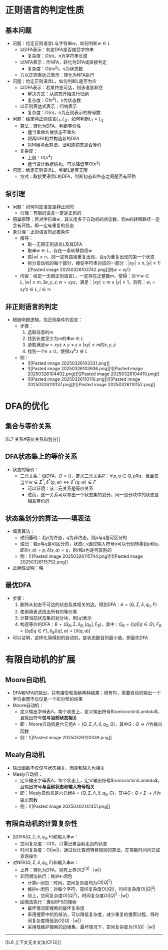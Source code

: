 # 正则语言的判定性质
## 基本问题
- 问题：给定正则语言$L$与字符串$w$，如何判断$w\in L$
	- 以DFA表示：判定DFA是否接受字符串
		- 复杂度：$O(n)$，n为字符串长度
	- 以NFA表示：作NFA，转化为DFA或直接判定
		- 复杂度：$O(ns^2)$，s为状态数
	- 方以正则表达式表示：转化为NFA执行
- 问题：给定正则语言L，如何判断L是否为空
	- 以DFA表示：若某终态可达，则该语言非空
		- 解决方式：从初态开始进行归纳
		- 复杂度：$O(n^2)$，n为状态数
	- 以正则表达式表示：归纳表示
		- 复杂度：$O(n)$，n为正则表示的符号数
- 问题：给定两正则语言$L_1,L_2$，如何判断$L_1=L_2$
	- 算法：转化为DFA，判断等价性
		- 适当重命名使状态不重名
		- 将两DFA相并构造新的DFA
		- 对M用填表算法，证明原初态是否等价
	- 复杂度：
		- 上限：$O(n^4)$
		- 适当设计数据结构，可以降低至$O(n^2)$
- 问题：给定正则语言$L$，判断$L$是否无限
	- 方式：取接受语言$L$的DFA，判断初态和终态之间是否有环路
## 泵引理
- 问题：如何判定语言是非正则的
	- 引理：有限的语言一定是正则的
- 鸽巢原理：若对字符串$w$，其长度多于自动机的状态数，则$w$的转移路径一定含有环路，即一定有重复的状态
- 泵引理：正则语言的必要条件
	- 推导：
		- 取一无限正则语言$L$及其DFA
		- 取串$w\in L$，存在一条转移路径$w$
		- 若$|w|\geq n$，则一定有路径重复出现，设$q$为重复出现的第一个状态
		- 拆分自动机的每个部分，接受字符串对应的一部分：$|xy|\leq n,|y|\geq 1$![[Pasted image 20250326103742.png]]则$w=xy^iz$
	- 内容：给定一无限正则语言$L$，一定存在正整数$m$，使得：对$\forall w\in L,|w|\geq m,\exists x,y,z;w=xyz$，满足：$|xy|\leq m \wedge |y|\geq 1$，则有：$w_i=xy^iz\in L,i\in \mathbb N$
## 非正则语言的判定
- 根据命题逻辑，找正则条件的否定：
	- 步骤：
		1. 选取任意的$m$
		2. 找到长度至少为$m$的串$w\in L$
		3. 选取满足$w=xyz\wedge y\neq \epsilon \wedge |xy|\leq m$的$x,y,z$
		4. 找到一个$k\geq 0$，使得$xy^kz\notin L$
	- 例：
		- ![[Pasted image 20250326103331.png]]
		- ![[Pasted image 20250326103936.png]]![[Pasted image 20250326104402.png]]![[Pasted image 20250326104410.png]]
		- ![[Pasted image 20250326110110.png]]![[Pasted image 20250326110137.png]]![[Pasted image 20250326110152.png]]
# DFA的优化
## 集合与等价关系
[[L7 关系#等价关系和划分]]
## DFA状态集上的等价关系
- 状态的等价：
	- 二元关系：设DFA，$D=()$，定义二元关系$R$：$\forall p,q\in Q,pRq$，当且仅当$\forall w\in\Sigma^*,\delta^*(p,w)\Leftrightarrow\delta^*(q,w)\in F$
		- 可以证明：该二元关系是等价关系
		- 进而，这一关系可以导出一个状态集的划分，同一划分块中的状态是相互等价的
## 状态集划分的算法——填表法
- 填表算法：
	- 递归基础：若$p$为终态，$q$为非终态，则$p$与$q$是可区分的
	- 递归：若$p$与$q$是可区分的，状态$r,s$通过输入符号$a$可以分别转移到$p$和$q$，即$\delta(r,a)=p,\delta(s,a)=q$，则$r$和$s$也是可区别的
	- 例：![[Pasted image 20250326115744.png]]![[Pasted image 20250326115752.png]]
- 正确性证明：略
## 最优DFA
- 步骤：
	1. 删除从初态不可达的状态及其相关的边，得到DFA：$A=(Q,\Sigma,\delta,q_0,F)$
	2. 使用填表法找出所有的等价类
	3. 计算当前状态集的划分块，用$[q]$表示
	4. 构造等价的DFA：$B=(Q_B,\Sigma,\delta_B,[q_0],F_B)$，其中：$Q_B=\{[q]|q\in Q\},F_B=\{[q]|q\in F\},\delta_B([q],a)=[\delta(q,a)]$
- 可以证明，这样化简得到的自动机，是状态数目的最小值，即最优DFA
# 有限自动机的扩展
## Moore自动机
- DFA和NFA的输出，只有接受和拒绝两种结果；但有时，需要自动机输出一个字符串而不仅仅是一个布尔型的结果
- Moore自动机：
	- 定义输出字母表$\Lambda$，每个状态上，定义输出符号$\omicron\in\Lambda$，且输出符号**仅与当前状态相关**
	- 即：Moore自动机是六元组$A=(Q,\Sigma,\Lambda,\delta,q_0,G)$，其中$G:Q\rightarrow \Lambda$为输出函数
	- 例：![[Pasted image 20250326120339.png]]
## Mealy自动机
- 输出函数不仅仅与状态相关，而是和输入也相关
- Mealy自动机：
	- 定义输出字母表$\Lambda$，每个状态上，定义输出符号$\omicron\in\Lambda$，且输出符号**与当前状态和输入符号相关**
	- 即：Mealy自动机是六元组$A=(Q,\Sigma,\Lambda,\delta,q_0,G)$，其中$G:Q\times\Sigma\rightarrow \Lambda$为输出函数
	- 例：![[Pasted image 20250402141451.png]]
## 有限自动机的计算复杂性
- 对DFA$(Q,\Sigma,\delta,q_0,F)$和输入串$w$：
	- 空间复杂度：$O(1)$，只需记录当前走到的状态
	- 时间复杂度：$O(|w|)$，通过优化查询转移规则的算法，在常数时间内完成查询操作
- 对NFA$(Q,\Sigma,\delta,q_0,F)$和输入串$w$：
	- 上界：转化为DFA，则有上界$O(2^{|Q|}\cdot |w|)$
	- 非回溯法执行：维护$\epsilon$-闭包
		- 计算$\epsilon$-闭包：时间，空间复杂度均为$O(|Q|^2)$
		- 维护$\epsilon$-闭包：对每个字符，空间复杂度$O(|Q|)$，时间复杂度$O(|Q|^2)$
		- 综上，空间复杂度$O(|Q|^2)$，时间复杂度$O(|Q|^2\cdot |w|)$
	- 回溯法执行：类似BFS的搜索
		- 最坏情况即搜索的最坏复杂度
		- 采用搜索中的剪枝法，可以降低复杂度，减少重复的搜索过程，将时间复杂度降低到$O(|Q|\cdot |w|)$
		- 采用栈维护搜索的边缘集，最坏情况下，空间复杂度为$O(|Q|\cdot |w|)$
---
[[L6 上下文无关文法(CFG)]]